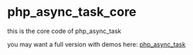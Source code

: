 # php_async_task_core

this is the core code of php_async_task


you may want a full version with demos here: [php_async_task](https://github.com/adocwang/php_async_task)
